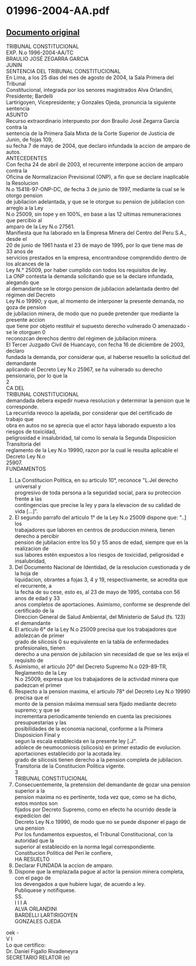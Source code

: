 
01996-2004-AA.pdf
=================
  
[Documento original](https://tc.gob.pe/jurisprudencia/2004/01996-2004-AA.pdf)  
---  
TRIBUNAL CONSTITUCIONAL  
EXP. N.o 1996-2004-AA/TC  
BRAULIO JOSÉ ZEGARRA GARCIA  
JUNIN  
SENTENCIA DEL TRIBUNAL CONSTITUCIONAL  
En Lima, a los 25 dias del mes de agosto de 2004, la Sala Primera del Tribunal  
Constitucional, integrada por los senores magistrados Alva Orlandini, Presidente; Bardelli  
Lartirigoyen, Vicepresidente; y Gonzales Ojeda, pronuncia la siguiente sentencia  
ASUNTO  
Recurso extraordinario interpuesto por don Braulio José Zegarra Garcia contra la  
sentencia de la Primera Sala Mixta de la Corte Superior de Justicia de Junin, de fojas 109,  
su fecha 7 de mayo de 2004, que declaro infundada la accion de amparo de autos.  
ANTECEDENTES  
Con fecha 24 de abril de 2003, el recurrente interpone accion de amparo contra la  
Oficina de Normalizacion Previsional (ONP), a fin que se declare inaplicable la Resolucion  
N.o 15418-97-ONP-DC, de fecha 3 de junio de 1997, mediante la cual se le otorgo pension  
de jubilacion adelantada, y que se le otorgue su pension de jubilacion con arreglo a la Ley  
N.o 25009, sin tope y en 100%, en base a las 12 ultimas remuneraciones que percibio al  
amparo de la Ley N.o 27561.  
Manifiesta que ha laborado en la Empresa Minera del Centro del Peru S.A., desde el  
20 de junio de 1961 hasta el 23 de mayo de 1995, por lo que tiene mas de 33 anos de  
servicios prestados en la empresa, encontrandose comprendido dentro de los alcances de la  
Ley N.° 25009, por haber cumplido con todos los requisitos de ley.  
La ONP contesta la demanda solicitando que se la declare infundada, alegando que  
al demandante se le otorgo pension de jubilacion adelantada dentro del régimen del Decreto  
Ley N.o 19990; y que, al momento de interponer la presente demanda, no goza de pension  
de jubilacion minera, de modo que no puede pretender que mediante la presente accion  
que tiene por objeto restituir el supuesto derecho vulnerado O amenazado - se le otorguen 0  
reconozcan derechos dentro del régimen de jubilacion minera.  
El Tercer Juzgado Civil de Huancayo, con fecha 16 de diciembre de 2003, declaro  
fundada la demanda, por considerar que, al haberse resuelto la solicitud del demandante  
aplicando el Decreto Ley N.o 25967, se ha vulnerado su derecho pensionario, por lo que la  
2  
CA DEL  
TRIBUNAL CONSTITUCIONAL  
demandada debera expedir nueva resolucion y determinar la pension que le corresponde.  
La recurrida revoco la apelada, por considerar que del certificado de trabajo que  
obra en autos no se aprecia que el actor haya laborado expuesto a los riesgos de toxicidad,  
peligrosidad e insalubridad, tal como lo senala la Segunda Disposicion Transitoria del  
reglamento de la Ley N.o 19990, razon por la cual le resulta aplicable el Decreto Ley N.o  
25907.  
FUNDAMENTOS  
1. La Constitucion Politica, en su articulo 10°, reconoce "L.Jel derecho universal y  
progresivo de toda persona a la seguridad social, para su proteccion frente a las  
contingencias que precise la ley y para la elevacion de su calidad de vida [...]".  
2. El segundo parrafo del articulo 1° de la Ley N.o 25009 dispone que: "..] los  
trabajadores que laboren en centros de produccion minera, tienen derecho a percibir  
pension de jubilacion entre los 50 y 55 anos de edad, siempre que en la realizacion de  
sus labores estén expuestos a los riesgos de toxicidad, peligrosidad e insalubridad,  
3. Del Documento Nacional de Identidad, de la resolucion cuestionada y de la hoja de  
liquidacion, obrantes a fojas 3, 4 y 19, respectivamente, se acredita que el recurrente, a  
la fecha de su cese, esto es, al 23 de mayo de 1995, contaba con 56 anos de edad y 33  
anos completos de aportaciones. Asimismo, conforme se desprende del certificado de la  
Direccion General de Salud Ambiental, del Ministerio de Salud (fs. 123) el demandante  
4. El articulo 6° de la Ley N.o 25009 precisa que los trabajadores que adolezcan de primer  
grado de silicosis 0 su equivalente en la tabla de enfermedades profesionales, tienen  
derecho a una pension de jubilacion sin necesidad de que se les exija el requisito de  
5. Asimismo, el articulo 20° del Decreto Supremo N.o 029-89-TR, Reglamento de la Ley  
N.o 25009, expresa que los trabajadores de la actividad minera que padezcan el primer  
6. Respecto a la pension maxima, el articulo 78° del Decreto Ley N.o 19990 precisa que el  
monto de la pension mâxima mensual sera fijado mediante decreto supremo; y que se  
incrementara periodicamente teniendo en cuenta las precisiones presupuestarias y las  
posibilidades de la economia nacional, conforme a la Primera Disposicion Final y  
segun la escala establecida en la presente ley [.J".  
adolece de neumoconiosis (silicosis) en primer estadio de evolucion.  
aportaciones establecido por la acotada ley.  
grado de silicosis tienen derecho a la pension completa de jubilacion.  
Transitoria de la Constitucion Politica vigente.  
3  
TRIBUNAL CONSTITUCIONAL  
7. Consecuentemente, la pretension del demandante de gozar una pension superior a la  
pension maxima no es pertinente, toda vez que, como se ha dicho, estos montos son  
fijados por Decreto Supremo, como en efecto ha ocurrido desde la expedicion del  
Decreto Ley N.o 19990, de modo que no se puede disponer el pago de una pension  
Por los fundamentos expuestos, el Tribunal Constitucional, con la autoridad que la  
superior al establecido en la norma legal correspondiente.  
Constitucion Politica del Peri le confiere,  
HA RESUELTO  
1. Declarar FUNDADA la accion de amparo.  
2. Dispone que la emplazada pague al actor la pension minera completa, con el pago de  
los devengados a que hubiere lugar, de acuerdo a ley.  
Publiquese y notifiquese.  
SS.  
I I I A  
ALVA ORLANDINI  
BARDELLI LARTIRIGOYEN  
GONZALES OJEDA  
  
oek -  
V l  
Lo que certifico:  
Dr. Daniel Figallo Rivadeneyra  
SECRETARIO RELATOR (e)